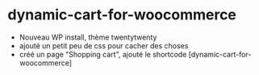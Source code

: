 # dynamic-cart-for-woocommerce

- Nouveau WP install, thème twentytwenty
- ajouté un petit peu de css pour cacher des choses
- créé un page "Shopping cart", ajouté le shortcode [dynamic-cart-for-woocommerce]
